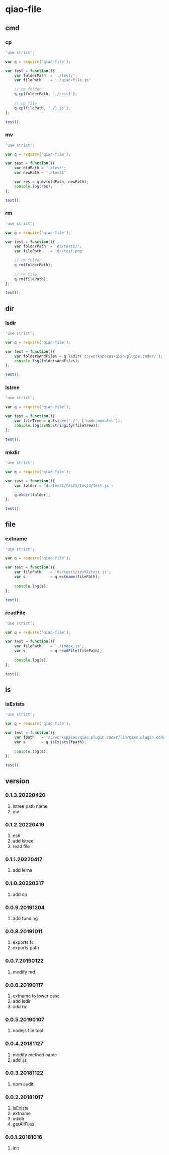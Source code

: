 # qiao-file

## cmd
### cp
```javascript
'use strict';

var q = require('qiao-file');

var test = function(){
	var folderPath 	= './test/';
	var filePath	= './qiao-file.js'

	// cp folder
	q.cp(folderPath, './test1');
		
	// cp file
	q.cp(filePath, './1.js');
};

test();
```

### mv
```javascript
'use strict';

var q = require('qiao-file');

var test = function(){
	var oldPath = './test';
	var newPath	= './test1'

	var res = q.mv(oldPath, newPath);
	console.log(res);
};

test();
```

### rm
```javascript
'use strict';

var q = require('qiao-file');

var test = function(){
	var folderPath 	= 'd:/test1/';
	var filePath	= 'd:/test.png'

	// rm folder
	q.rm(folderPath);
		
	// rm file
	q.rm(filePath);
};

test();
```

## dir
### lsdir
```javascript
'use strict';

var q = require('qiao-file');

var test = function(){
	var foldersAndFiles = q.lsdir('z:/workspaces/qiao.plugin.coder/');
	console.log(foldersAndFiles);
};

test();
```

### lstree
```javascript
'use strict';

var q = require('qiao-file');

var test = function(){
	var fileTree = q.lstree('./', ['node_modules']);
	console.log(JSON.stringify(fileTree));
};

test();
```

### mkdir
```javascript
'use strict';

var q = require('qiao-file');

var test = function(){
	var folder = 'd:/test1/test2/test3/test.js';
	
	q.mkdir(folder);
};

test();
```

## file
### extname
```javascript
'use strict';

var q = require('qiao-file');

var test = function(){
	var filePath 	= 'd:/test1/test2/test.js';
	var s 			= q.extname(filePath);
	
	console.log(s);
};

test();
```

### readFile
```javascript
'use strict';

var q = require('qiao-file');

var test = function(){
	var filePath 	= './index.js';
	var s 			= q.readFile(filePath);
	
	console.log(s);
};

test();
```

## is
### isExists
```javascript
'use strict';

var q = require('qiao-file');

var test = function(){
	var fpath 	= 'z:/workspaces/qiao.plugin.coder/lib/qiao.plugin.coder.js';
	var s		= q.isExists(fpath);
	
	console.log(s);
};

test();
```

## version
### 0.1.3.20220420
1. lstree path name
2. mv

### 0.1.2.20220419
1. es6
2. add lstree
3. read file

### 0.1.1.20220417
1. add lerna

### 0.1.0.20220317
1. add cp

### 0.0.9.20191204
1. add funding

### 0.0.8.20191011
1. exports.fs
2. exports.path

### 0.0.7.20190122
1. modify md

### 0.0.6.20190117
1. extname to lower case
2. add lsdir
3. add rm

### 0.0.5.20190107
1. nodejs file tool

### 0.0.4.20181127
1. modify method name
2. add .js

### 0.0.3.20181122
1. npm audit

### 0.0.2.20181017
1. isExists
2. extname
3. mkdir
4. getAllFiles

### 0.0.1.20181016
1. init
